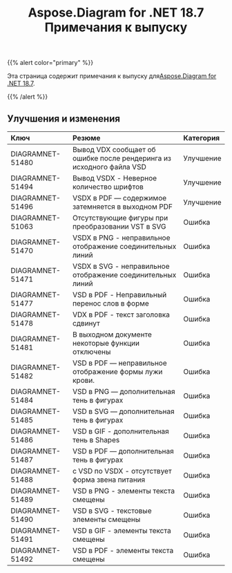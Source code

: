 ﻿---
title: Aspose.Diagram for .NET 18.7 Примечания к выпуску
type: docs
weight: 60
url: /ru/net/aspose-diagram-for-net-18-7-release-notes/
---
{{% alert color="primary" %}} 

 Эта страница содержит примечания к выпуску для[Aspose.Diagram for .NET 18.7](https://www.nuget.org/packages/Aspose.Diagram/18.7.0).

{{% /alert %}} 
## **Улучшения и изменения**

|**Ключ**|**Резюме**|**Категория**|
|:- |:- |:- |
|DIAGRAMNET-51480|Вывод VDX сообщает об ошибке после рендеринга из исходного файла VSD|Улучшение|
|DIAGRAMNET-51494|Вывод VSDX - Неверное количество шрифтов|Улучшение|
|DIAGRAMNET-51496|VSDX в PDF — содержимое затемняется в выходном PDF|Улучшение|
|DIAGRAMNET-51063|Отсутствующие фигуры при преобразовании VST в SVG|Ошибка|
|DIAGRAMNET-51470|VSDX в PNG - неправильное отображение соединительных линий|Ошибка|
|DIAGRAMNET-51471|VSDX в SVG - неправильное отображение соединительных линий|Ошибка|
|DIAGRAMNET-51477|VSD в PDF - Неправильный перенос слов в форме|Ошибка|
|DIAGRAMNET-51478|VDX в PDF - текст заголовка сдвинут|Ошибка|
|DIAGRAMNET-51481|В выходном документе некоторые функции отключены|Ошибка|
|DIAGRAMNET-51482|VSD в PDF — неправильное отображение формы лужи крови.|Ошибка|
|DIAGRAMNET-51484|VSD в PNG — дополнительная тень в фигурах|Ошибка|
|DIAGRAMNET-51485|VSD в SVG — дополнительная тень в фигурах|Ошибка|
|DIAGRAMNET-51486|VSD в GIF - дополнительная тень в Shapes|Ошибка|
|DIAGRAMNET-51487|VSD в PDF — дополнительная тень в фигурах|Ошибка|
|DIAGRAMNET-51488|с VSD по VSDX - отсутствует форма звена питания|Ошибка|
|DIAGRAMNET-51489|VSD в PNG - элементы текста смещены|Ошибка|
|DIAGRAMNET-51490|VSD в SVG - текстовые элементы смещены|Ошибка|
|DIAGRAMNET-51491|VSD в GIF - элементы текста смещены|Ошибка|
|DIAGRAMNET-51492|VSD в PDF - элементы текста смещены|Ошибка|

